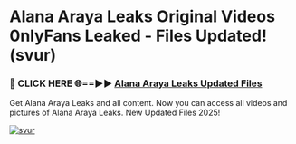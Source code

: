 # Alana Araya Leaks Original Videos 0nlyFans Leaked - Files Updated! (svur)

<h3>🔴 CLICK HERE 🌐==►► <a href="https://tinyurl.com/4seja8ks" rel="nofollow">Alana Araya Leaks Updated Files</a></h3>

Get Alana Araya Leaks and all content. Now you can access all videos and pictures of Alana Araya Leaks. New Updated Files 2025!

[![svur](https://i.imgur.com/EWjZXRe.gif)](https://tinyurl.com/4seja8ks)
